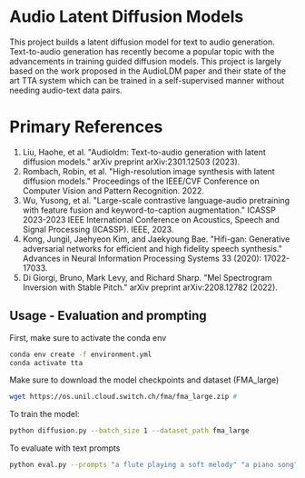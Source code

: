 # Audio Latent Diffusion Models

This project builds a latent diffusion model for text to audio generation. Text-to-audio generation has recently become a popular topic with the advancements in training guided diffusion models. This project is largely based on the work proposed in the AudioLDM paper and their state of the art TTA system which can be trained in a self-supervised manner without needing audio-text data pairs.

# Primary References
1. Liu, Haohe, et al. "Audioldm: Text-to-audio generation with latent diffusion models." arXiv preprint arXiv:2301.12503 (2023).
2. Rombach, Robin, et al. "High-resolution image synthesis with latent diffusion models." Proceedings of the IEEE/CVF Conference on Computer Vision and Pattern Recognition. 2022.
3. Wu, Yusong, et al. "Large-scale contrastive language-audio pretraining with feature fusion and keyword-to-caption augmentation." ICASSP 2023-2023 IEEE International Conference on Acoustics, Speech and Signal Processing (ICASSP). IEEE, 2023.
4. Kong, Jungil, Jaehyeon Kim, and Jaekyoung Bae. "Hifi-gan: Generative adversarial networks for efficient and high fidelity speech synthesis." Advances in Neural Information Processing Systems 33 (2020): 17022-17033.
5. Di Giorgi, Bruno, Mark Levy, and Richard Sharp. "Mel Spectrogram Inversion with Stable Pitch." arXiv preprint arXiv:2208.12782 (2022).

## Usage - Evaluation and prompting

First, make sure to activate the conda env

```bash
conda env create -f environment.yml
conda activate tta
```
Make sure to download the model checkpoints and dataset (FMA_large)

```bash
wget https://os.unil.cloud.switch.ch/fma/fma_large.zip # 
```

To train the model:
```bash
python diffusion.py --batch_size 1 --dataset_path fma_large
```

To evaluate with text prompts
```bash
python eval.py --prompts "a flute playing a soft melody" "a piano song"
```

